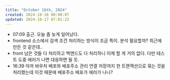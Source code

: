 ```yaml
---
title: "October 16th, 2024"
created: 2024-10-16 00:00:07
updated: 2024-10-17 07:01:23
---
```

  * 07:09 출근. 오늘 좀 늦게 일어났다.
  * frontend 소스에서 검색 조건 처리하는 방식이 조금 특이. 분석 필요할까? 최근에 만든 것 같은데..
  * front 남은 것들 다 처리하고 백엔드도 다 처리하니 이제 할 게 거의 없다. 다만 테스트 도중 에러가 나면 대응하면 될 듯.
  * 16:39 아까 바우처 배포와 배포주소 관리 연결 저장까지 한 트랜잭션으로 묶는 것을 처리했는데 이것 때문에 배포주소 배포가 에러가 나나?
